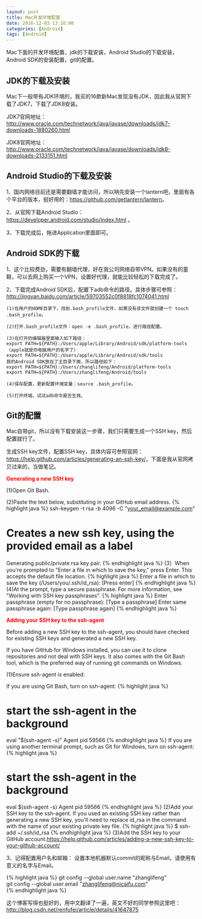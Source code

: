 ```yaml
---
layout: post
title: Mac开发环境配置
date: 2016-12-03 13:16:00
categories: [Android]
tags: [Android]
---
```


Mac下面的开发环境配置，jdk的下载安装，Android Studio的下载安装，Android SDK的安装配置，git的配置。
<!--more-->

##  JDK的下载及安装

Mac下一般带有JDK环境的，我买的16款新Mac发现没有JDK，因此我从官网下载了JDK7，下载了JDK8安装。

JDK7官网地址：<http://www.oracle.com/technetwork/java/javase/downloads/jdk7-downloads-1880260.html>

JDK8官网地址：<http://www.oracle.com/technetwork/java/javase/downloads/jdk8-downloads-2133151.html> 


##  Android Studio的下载及安装 

1、国内网络目前还是需要翻墙才能访问，所以呐先安装一个lantern吧，里面有各个平台的版本，挺好用的：<https://github.com/getlantern/lantern>。

2、从官网下载Android Studio：<https://developer.android.com/studio/index.html> 。

3、下载完成后，拖进Application里面即可。

## Android SDK的下载

1、这个比较费劲，需要有翻墙代理，好在我公司网络自带VPN。如果没有的童鞋，可以去网上购买一个VPN，设置好代理，就能比较轻松的下载完成了。

2、下载完成Android SDK后，配置下adb命令的路径。具体步骤可参照：<http://jingyan.baidu.com/article/59703552c0f8818fc1074041.html>


	(1)在用户的HOME目录下，找到.bash_profile文件，如果没有该文件就创建一个 touch .bash_profile。

	(2)打开.bash_profile文件：open -e .bash_profile，进行路径配置。

	(3)在打开的编辑器里面输入如下路径：
	export PATH=${PATH}:/Users/apple/Library/Android/sdk/platform-tools   （apple就是你电脑用户的名字了）
	export PATH=${PATH}:/Users/apple/Library/Android/sdk/tools
	我的Android SDK放在了主目录下面，所以路径如下：
	export PATH=${PATH}:/Users/zhanglifeng/Android/platform-tools
	export PATH=${PATH}:/Users/zhanglifeng/Android/tools

	(4)保存配置，更新配置环境变量：source .bash_profile。

	(5)打开终端，试试adb命令是否生效。



##  Git的配置

Mac自带git，所以没有下载安装这一步骤，我们只需要生成一个SSH key，然后配置就行了。


生成SSH key文件，配置SSH key，具体内容可参照官网：<https://help.github.com/articles/generating-an-ssh-key/>，下面是我从官网拷贝过来的，当做笔记。

**<font color="#FF0000">Generating a new SSH key</font>**

(1)Open Git Bash.

(2)Paste the text below, substituting in your GitHub email address.
{% highlight java %}
ssh-keygen -t rsa -b 4096 -C "your_email@example.com"
# Creates a new ssh key, using the provided email as a label
Generating public/private rsa key pair.
{% endhighlight java %}
(3）When you're prompted to "Enter a file in which to save the key," press Enter. This accepts the default file location.
{% highlight java %}
Enter a file in which to save the key (/Users/you/.ssh/id_rsa): [Press enter]
{% endhighlight java %}
(4)At the prompt, type a secure passphrase. For more information, see "Working with SSH key passphrases".
{% highlight java %}
Enter passphrase (empty for no passphrase): [Type a passphrase]
Enter same passphrase again: [Type passphrase again]
{% endhighlight java %}

**<font color="#FF0000">Adding your SSH key to the ssh-agent</font>**

Before adding a new SSH key to the ssh-agent, you should have checked for existing SSH keys and generated a new SSH key.

If you have GitHub for Windows installed, you can use it to clone repositories and not deal with SSH keys. It also comes with the Git Bash tool, which is the preferred way of running git commands on Windows.

(1)Ensure ssh-agent is enabled:

If you are using Git Bash, turn on ssh-agent:
{% highlight java %}
# start the ssh-agent in the background
eval "$(ssh-agent -s)"
Agent pid 59566
{% endhighlight java %}
If you are using another terminal prompt, such as Git for Windows, turn on ssh-agent:
{% highlight java %}
# start the ssh-agent in the background
eval $(ssh-agent -s)
Agent pid 59566
{% endhighlight java %}
(2)Add your SSH key to the ssh-agent. If you used an existing SSH key rather than generating a new SSH key, you'll need to replace id_rsa in the command with the name of your existing private key file.
{% highlight java %}
$ ssh-add ~/.ssh/id_rsa
{% endhighlight java %}
(3)Add the SSH key to your GitHub account.<https://help.github.com/articles/adding-a-new-ssh-key-to-your-github-account/>

3、记得配置用户名和邮箱： 设置本地机器默认commit的昵称与Email，请使用有意义的名字与Email。

{% highlight java %}
git config --global user.name "zhanglifeng"  
git config --global user.email "zhanglifeng@nicaifu.com"  
{% endhighlight java %}

这个博客写得也挺好的，用中文翻译了一遍，英文不好的同学参照这里吧： <http://blog.csdn.net/renfufei/article/details/41647875>


